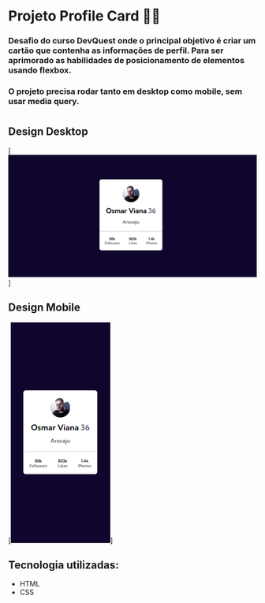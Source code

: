 # Projeto Profile Card 👱‍♂️

### Desafio do curso DevQuest onde o principal objetivo é criar um cartão que contenha as informações de perfil. Para ser aprimorado as habilidades de posicionamento de elementos usando flexbox.

### O projeto precisa rodar tanto em desktop como mobile, sem usar media query.
#
## Design Desktop

[<img src="./design/design-desktop.png" alt="tela desktop">]

## Design Mobile

[<img src="./design/design-mobile.png" alt="tela mobile">]

## Tecnologia utilizadas:

- HTML
- CSS